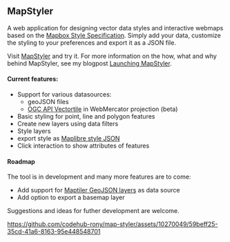 ## MapStyler

A web application for designing vector data styles and interactive webmaps based on the [Mapbox Style Specification](https://docs.mapbox.com/mapbox-gl-js/style-spec/). Simply add your data, customize the styling to your preferences and export it as a JSON file.

Visit [MapStyler](https://mapstyler.com) and try it. For more information on the how, what and why behind MapStyler, see my blogpost [Launching MapStyler](https://www.oneprojectatatime.nl/launching-mapstyler/).

#### Current features:
-  Support for various datasources:
    - geoJSON files
    - [OGC API Vectortile](https://github.com/opengeospatial/ogcapi-tiles) in WebMercator projection (beta)
-  Basic styling for point, line and polygon features
-  Create new layers using data filters
-  Style layers
-  export style as [Maplibre style JSON](https://maplibre.org/maplibre-style-spec/)
-  Click interaction to show attributes of features

#### Roadmap
The tool is in development and many more features are to come:
- Add support for [Maptiler GeoJSON layers](https://docs.maptiler.com/sdk-js/examples/geojson-polygon/) as data source
- Add option to export a basemap layer

Suggestions and ideas for futher development are welcome.


https://github.com/codehub-rony/map-styler/assets/10270049/59beff25-35cd-41a6-8163-95e448548701

